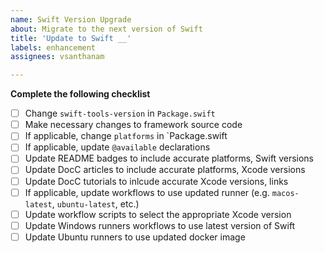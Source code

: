 ```yaml
---
name: Swift Version Upgrade
about: Migrate to the next version of Swift
title: 'Update to Swift __'
labels: enhancement
assignees: vsanthanam

---
```


**Complete the following checklist**

- [ ] Change `swift-tools-version` in `Package.swift`
- [ ] Make necessary changes to framework source code
- [ ] If applicable, change `platforms` in `Package.swift
- [ ] If applicable, update `@available` declarations
- [ ] Update README badges to include accurate platforms, Swift versions
- [ ] Update DocC articles to include accurate platforms, Xcode versions
- [ ] Update DocC tutorials to inlcude accurate Xcode versions, links
- [ ] If applicable, update workflows to use updated runner (e.g. `macos-latest`, `ubuntu-latest`, etc.)
- [ ] Update workflow scripts to select the appropriate Xcode version
- [ ] Update Windows runners workflows to use latest version of Swift
- [ ] Update Ubuntu runners to use updated docker image